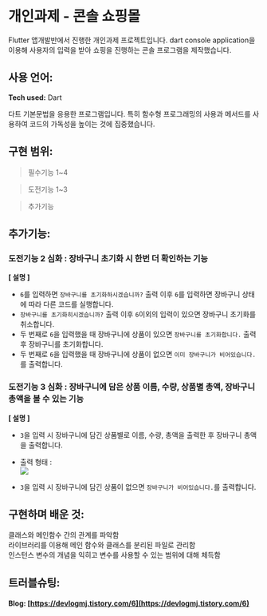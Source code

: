 # 개인과제 - 콘솔 쇼핑몰
Flutter 앱개발반에서 진행한 개인과제 프로젝트입니다. dart console application을 이용해 사용자의 입력을 받아 쇼핑을 진행하는 콘솔 프로그램을 제작했습니다.

## 사용 언어:

**Tech used:** Dart

다트 기본문법을 응용한 프로그램입니다. 특히 함수형 프로그래밍의 사용과 메서드를 사용하여 코드의 가독성을 높이는 것에 집중했습니다.

## 구현 범위:

>필수기능 1~4
>

>도전기능 1~3
>

>추가기능
>

## 추가기능:

### 도전기능 2 심화 : 장바구니 초기화 시 한번 더 확인하는 기능
**[ 설명 ]**

- `6`를 입력하면 `장바구니를 초기화하시겠습니까?` 출력 이후 `6`를 입력하면 장바구니 상태에 따라 다른 코드를 실행합니다.
- `장바구니를 초기화히시겠습니까?` 출력 이후 `6`이외의 입력이 있으면 장바구니 초기화를 취소합니다.
- 두 번째로 `6`을 입력했을 때 장바구니에 상품이 있으면 `장바구니를 초기화합니다.` 출력 후 장바구니를 초기화합니다.
- 두 번째로 `6`을 입력했을 때 장바구니에 상품이 없으면 `이미 장바구니가 비어있습니다.` 를 출력합니다.

### 도전기능 3 심화 : 장바구니에 담은 상품 이름, 수량, 상품별 총액, 장바구니 총액을 볼 수 있는 기능
**[ 설명 ]**

- `3`을 입력 시 장바구니에 담긴 상품별로 이름, 수량, 총액을 출력한 후 장바구니 총액을 출력합니다.
- 출력 형태 :
  <br/>
  <img src = "https://img1.daumcdn.net/thumb/R1280x0/?scode=mtistory2&fname=https%3A%2F%2Fblog.kakaocdn.net%2Fdn%2FVlw4s%2FbtsMJcTRhag%2FES2uOpKZNNPp3KjUEUuLvK%2Fimg.png">

- `3`을 입력 시 장바구니에 담긴 상품이 없으면 `장바구니가 비어있습니다.`를 출력합니다.

## 구현하며 배운 것:

클래스와 메인함수 간의 관계를 파악함<br/>
라이브러리를 이용해 메인 함수와 클래스를 분리된 파일로 관리함<br/>
인스턴스 변수의 개념을 익히고 변수를 사용할 수 있는 범위에 대해 체득함<br/>

## 트러블슈팅:

#### Blog: [https://devlogmj.tistory.com/6](https://devlogmj.tistory.com/6)
